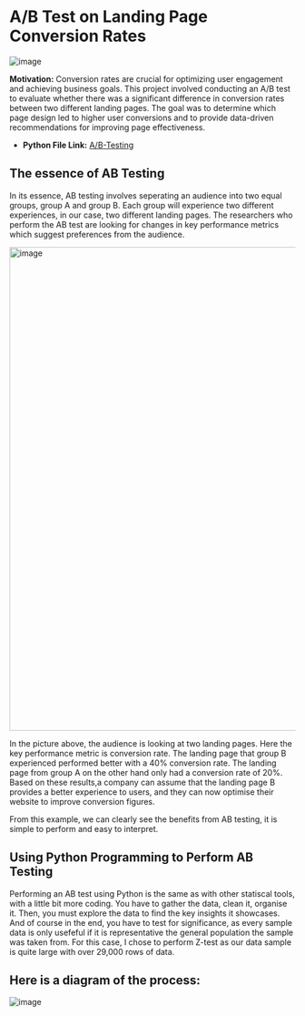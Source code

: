 # **A/B Test on Landing Page Conversion Rates**

![image](https://github.com/user-attachments/assets/940b1284-614f-4181-9c8f-6e4057e8723d)

**Motivation:** Conversion rates are crucial for optimizing user engagement and achieving business goals. 
This project involved conducting an A/B test to evaluate whether there was a significant difference in conversion rates between 
two different landing pages. The goal was to determine which page design led to higher user conversions and to provide data-driven 
recommendations for improving page effectiveness.

- **Python File Link:**
  [A/B-Testing](https://github.com/Tris123FC/Portfolio/blob/main/3_ab_test/ab-testing-new-page-conversion.ipynb)

## **The essence of AB Testing**

In its essence, AB testing involves seperating an audience into two equal groups, group A and group B. Each group will experience two different experiences, in our case, two different landing pages.
The researchers who perform the AB test are looking for changes in key performance metrics which suggest preferences from the audience.

<img width="850" alt="image" src="https://github.com/user-attachments/assets/0ec4966c-0448-49b3-91fe-4f8d8d87fb6d">

In the picture above, the audience is looking at two landing pages. Here the key performance metric is conversion rate.
The landing page that group B experienced performed better with a 40% conversion rate. The landing page from group A on the other hand only had a conversion rate of 20%.
Based on these results,a company can assume that the landing page B provides a better experience to users, and they can now optimise their website to improve conversion figures.

From this example, we can clearly see the benefits from AB testing, it is simple to perform and easy to interpret.

## **Using Python Programming to Perform AB Testing**

Performing an AB test using Python is the same as with other statiscal tools, with a little bit more coding.
You have to gather the data, clean it, organise it. Then, you must explore the data to find the key insights it showcases. 
And of course in the end, you have to test for significance, as every sample data is only usefeful if it is representative the general population the sample was taken from.
For this case, I chose to perform Z-test as our data sample is quite large with over 29,000 rows of data.

## **Here is a diagram of the process:**

![image](https://github.com/user-attachments/assets/b0042085-2b05-4353-a82a-84cbc0d1dbaf)

